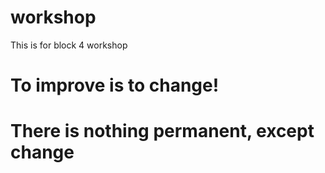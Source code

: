 # workshop
This is for block 4 workshop
# To improve is to change!
# There is nothing permanent, except change
